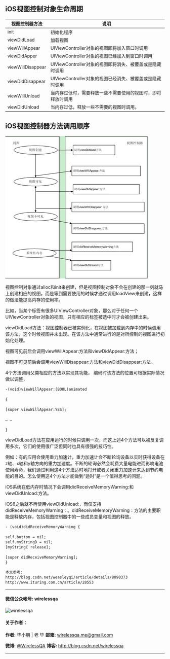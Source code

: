 



## iOS视图控制对象生命周期

视图控制器方法|说明
--|--
init|初始化程序
viewDidLoad|加载视图
viewWillAppear|UIViewController对象的视图即将加入窗口时调用
viewDidApper|UIViewController对象的视图已经加入到窗口时调用
viewWillDisappear|UIViewController对象的视图即将消失、被覆盖或是隐藏时调用
viewDidDisappear|UIViewController对象的视图已经消失、被覆盖或是隐藏时调用
viewWillUnload|当内存过低时，需要释放一些不需要使用的视图时，即将释放时调用
viewDidUnload|当内存过低，释放一些不需要的视图时调用。

## iOS视图控制器方法调用顺序
![test](./img/img_control.png)

视图控制对象通过alloc和init来创建，但是视图控制对象不会在创建的那一刻就马上创建相应的视图，而是等到需要使用的时候才通过调用loadView来创建，这样的做法能提高内存的使用率。

比如，当某个标签有很多UIViewController对象，那么对于任何一个UIViewController对象的视图，只有相应的标签被选中时才会被创建出来。

viewDidLoad方法：视图控制器已被实例化，在视图被加载到内存中的时候调用该方法，这个时候视图并未出现。在该方法中通常进行的是对所控制的视图进行初始化处理。

视图可见前后会调用viewWillAppear:方法和viewDidAppear:方法；

视图不可见前后会调用viewWillDisappear:方法和viewDidDisappear:方法。 

4个方法调用父类相应的方法以实现其功能， 编码时该方法的位置可根据实际情况做以调整，

```
-(void)viewWillAppear:(BOOL)animated

{

[super viewWillAppear:YES];

… …

}
```

viewDidLoad方法在应用运行的时候只调用一次，而这上述4个方法可以被反复调用多次，它们的使用很广泛但同时也具有很强的技巧性。


例如：有的应用会使用重力加速计，重力加速计会不断轮询设备以实时获得设备在z轴、x轴和y轴方向的重力加速度。不断的轮询必然会耗费大量电能进而影响电池使用寿命，我们通过利用这4个方法适时地打开或者关闭重力加速计来达到节约电能的目的。怎么使用这4个方法才能做到“适时”是一个值得思考的问题。

iOS系统在低内存时情况下会调用didReceiveMemoryWarning:和viewDidUnload:方法。

iOS6之后就不再使用viewDidUnload:，而仅支持didReceiveMemoryWarning：。didReceiveMemoryWarning：方法的主要职能是释放内存，包括视图控制器中的一些成员变量和视图的释放。

```
- (void)didReceiveMemoryWarning {

self.button = nil;
self.myStringD = nil;
[myStringC release];

[super didReceiveMemoryWarning];
}
```

```
本文参考:
http://blog.csdn.net/weasleyqi/article/details/8090373
http://www.ituring.com.cn/article/28553
```

----
####  微信公众帐号: wirelessqa 
![wirelessqa](https://github.com/bxiaopeng/wirelessqa/raw/master/img/qrcode_for_gh_fdde1fe2880a_258.jpg)

#### 关于作者：

**作者:** 毕小朋 | 老 毕  **邮箱:** <wirelessqa.me@gmail.com> 

**微博:** [@WirelessQA](http://www.weibo.com/wirelessqa) **博客:** <http://blog.csdn.net/wirelessqa>

----